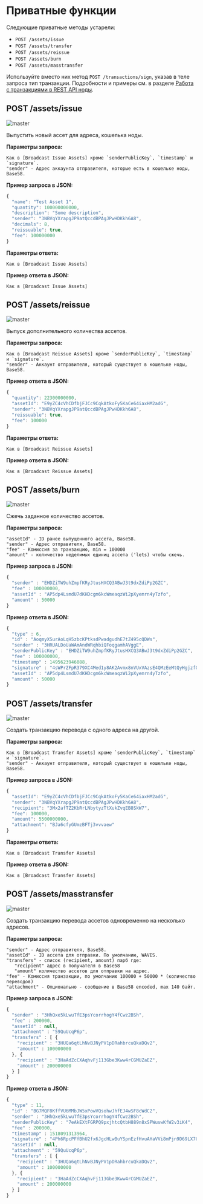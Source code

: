# Приватные функции

Следующие приватные методы устарели:

* `POST /assets/issue`
* `POST /assets/transfer`
* `POST /assets/reissue`
* `POST /assets/burn`
* `POST /assets/masstransfer`

Используйте вместо них метод `POST /transactions/sign`, указав в теле запроса тип транзакции. Подробности и примеры см. в разделе [Работа с транзакциями в REST API ноды](/ru/waves-node/transactions).

## POST /assets/issue

![master](https://img.shields.io/badge/MAINNET-available-4bc51d.svg)

Выпустить новый ассет для адреса, кошелька ноды.

**Параметры запроса:**

    Как в [Broadcast Issue Assets] кроме `senderPublicKey`, `timestamp` и `signature`.
    "sender" - Адрес аккаунта отправителя, которые есть в кошельке ноды, Base58.

**Пример запроса в JSON:**

```js
{
  "name": "Test Asset 1",
  "quantity": 100000000000,
  "description": "Some description",
  "sender": "3NBVqYXrapgJP9atQccdBPAgJPwHDKkh6A8",
  "decimals": 8,
  "reissuable": true,
  "fee": 100000000
}
```

**Параметры ответа:**

```
Как в [Broadcast Issue Assets]
```

**Пример ответа в JSON:**

```
Как в [Broadcast Issue Assets]
```

## POST /assets/reissue 

![master](https://img.shields.io/badge/MAINNET-available-4bc51d.svg)

Выпуск дополнительного количества ассетов.

**Параметры запроса:**

    Как в [Broadcast Reissue Assets] кроме `senderPublicKey`, `timestamp` и `signature`.
    "sender" - Аккаунт отправителя, который существует в кошельке ноды, Base58.

**Пример ответа в JSON:**

```js
{
  "quantity": 22300000000,
  "assetId": "E9yZC4cVhCDfbjFJCc9CqkAtkoFy5KaCe64iaxHM2adG",
  "sender": "3NBVqYXrapgJP9atQccdBPAgJPwHDKkh6A8",
  "reissuable": true,
  "fee": 100000
}
```

**Параметры ответа:**

```
Как в [Broadcast Reissue Assets]
```

**Пример ответа в JSON:**

```
Как в [Broadcast Reissue Assets]
```

## POST /assets/burn

![master](https://img.shields.io/badge/MAINNET-available-4bc51d.svg)

Сжечь заданное количество ассетов.

**Параметры запроса:**

```
"assetId" - ID ранее выпущенного ассета, Base58.
"sender" - Адрес отправителя, Base58.
"fee" - Комиссия за транзакцию, min = 100000
"amount" - количество неделимых единиц ассета ('lets) чтобы сжечь.
```

**Пример запроса в JSON:**

```js
{
  "sender" : "EHDZiTW9uhZmpfKRyJtusHXCQ3ABwJ3t9dxZdiPp2GZC",
  "fee" : 100000000,
  "assetId" : "AP5dp4LsmdU7dKHDcgm6kcWmeaqzWi2pXyemrn4yTzfo",
  "amount" : 50000
}
```

**Пример ответа в JSON:**

```js
{
  "type" : 6,
  "id" : "AoqmyXSurAoLqH5zbcKPtksdPwadgudhE7tZ495cQDWs",
  "sender" : "3HRUALDoUaWAmAndWRqhbiQFoqgamhAVggE",
  "senderPublicKey" : "EHDZiTW9uhZmpfKRyJtusHXCQ3ABwJ3t9dxZdiPp2GZC",
  "fee" : 100000000,
  "timestamp" : 1495623946088,
  "signature" : "4sWPrZFpR379XC4Med1y8AK2Avmx8nVUxVAzsE4QMzEeMtQyHgjzfQsi2Y5VY7diCqMAzohy9ZSTP3yfiB3QPQMd",
  "assetId" : "AP5dp4LsmdU7dKHDcgm6kcWmeaqzWi2pXyemrn4yTzfo",
  "amount" : 50000
}
```

## POST /assets/transfer

![master](https://img.shields.io/badge/MAINNET-available-4bc51d.svg)

Создать транзакцию перевода с одного адреса на другой.

**Параметры запроса:**

    Как в [Broadcast Transfer Assets] кроме `senderPublicKey`, `timestamp` и `signature`.
    "sender" - Аккаунт отправителя, который существует в кошельке ноды, Base58.

**Пример запроса в JSON:**

```js
{
  "assetId": "E9yZC4cVhCDfbjFJCc9CqkAtkoFy5KaCe64iaxHM2adG",
  "sender": "3NBVqYXrapgJP9atQccdBPAgJPwHDKkh6A8",
  "recipient": "3Mx2afTZ2KbRrLNbytyzTtXukZvqEB8SkW7",
  "fee": 100000,
  "amount": 5500000000,
  "attachment": "BJa6cfyGUmzBFTj3vvvaew"
}
```

**Параметры ответа:**

```
Как в [Broadcast Transfer Assets]
```

**Пример ответа в JSON:**

```
Как в [Broadcast Transfer Assets]
```

## POST /assets/masstransfer

![master](https://img.shields.io/badge/MAINNET-available-4bc51d.svg)

Создать транзакцию перевода ассетов одновременно на несколько адресов.

**Параметры запроса:**

```
"sender" - Адрес отправителя, Base58.
"assetId" - ID ассета для отправки. По умолчанию, WAVES.
"transfers" - список (recipient, amount) парб где:
   "recipient" адрес в получателя в Base58
   "amount" количество ассетов для отправки на адрес.
"fee" - Комиссия транзакции, по умолчанию 100000 + 50000 * (количество переводов)
"attachment" - Опционально - сообщение в Base58 encoded, max 140 байт.
```

**Пример запроса в JSON:**

```js
{
  "sender" : "3HhQxe5kLwuTfE3psYcorrhogY4fCwz2BSh",
  "fee" : 200000,
  "assetId" : null,
  "attachment" : "59QuUcqP6p",
  "transfers" : [ {
    "recipient" : "3HUQa6qtLhNvBJNyPV1pDRahbrcuQkaDQv2",
    "amount" : 100000000
  }, {
    "recipient" : "3HaAdZcCXAqhvFj113Gbe3Kww4rCGMUZaEZ",
    "amount" : 200000000
  } ]
}
```

**Пример ответа в JSON:**

```js
{
  "type" : 11,
  "id" : "BG7MQF8KffVU6MMbJW5xPowVQsohwJhfEJ4wSF8cWdC2",
  "sender" : "3HhQxe5kLwuTfE3psYcorrhogY4fCwz2BSh",
  "senderPublicKey" : "7eAkEXtFGRPQ9pxjhtcQtbH889n8xSPWuswKfW2v3iK4",
  "fee" : 200000,
  "timestamp" : 1518091313964,
  "signature" : "4Ph6RpcPFfBhU2fx6JgcHLwBuYSpnEzfHvuAHaVVi8mPjn9D69LX7UaCtBEGjtaTJ7uBwhF38nc7wMEZDL4rYLDV",
  "assetId" : null,
  "attachment" : "59QuUcqP6p",
  "transfers" : [ {
    "recipient" : "3HUQa6qtLhNvBJNyPV1pDRahbrcuQkaDQv2",
    "amount" : 100000000
  }, {
    "recipient" : "3HaAdZcCXAqhvFj113Gbe3Kww4rCGMUZaEZ",
    "amount" : 200000000
  } ]
}
```
